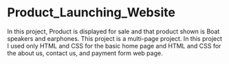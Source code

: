 # Product_Launching_Website

In this project, Product is displayed for sale and that product shown is Boat speakers and earphones.
This project is a multi-page project.
In this project I used only HTML and CSS for the basic home page and HTML and CSS for the about us, contact us, and payment form web page.
